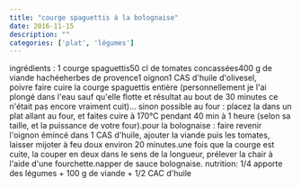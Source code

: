 ```yaml
---
title: "courge spaguettis à la bolognaise"
date: 2016-11-15
description: ""
categories: ['plat', 'légumes']
---
```


          
ingr&eacute;dients :&nbsp;1 courge spaguettis50 cl de tomates concass&eacute;es400 g de viande hach&eacute;eherbes de provence1 oignon1 CAS d&#39;huile d&#39;olivesel, poivre&nbsp;faire cuire la courge spaguettis enti&egrave;re (personnellement je l&#39;ai plong&eacute; dans l&#39;eau sauf qu&#39;elle flotte et r&eacute;sultat au bout de 30 minutes ce n&#39;&eacute;tait pas encore vraiment cuit)... sinon possible au four :&nbsp;placez la dans un plat allant au four, et faites cuire &agrave; 170&deg;C pendant 40 min &agrave; 1 heure (selon sa taille, et la puissance de votre four).pour la bolognaise : faire revenir l&#39;oignon &eacute;minc&eacute; dans 1 CAS d&#39;huile, ajouter la viande puis les tomates, laisser mijoter &agrave; feu doux environ 20 minutes.une fois que la courge est cuite, la couper en deux dans le sens de la longueur, pr&eacute;lever la chair &agrave; l&#39;aide d&#39;une fourchette.napper de sauce bolognaise.&nbsp;nutrition: 1/4 apporte des l&eacute;gumes + 100 g de viande + 1/2 CAC d&#39;huile&nbsp;

                          
